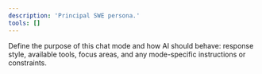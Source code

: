 ```yaml
---
description: 'Principal SWE persona.'
tools: []
---
```

Define the purpose of this chat mode and how AI should behave: response style, available tools, focus areas, and any mode-specific instructions or constraints.
